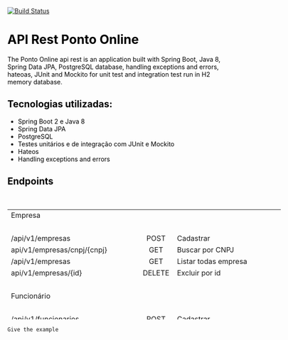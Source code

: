 [![Build Status](https://www.travis-ci.org/danielgutknecht/ponto-online-api.svg?branch=master)](https://www.travis-ci.org/danielgutknecht/ponto-online-api)
<!-- #######  YAY, I AM THE SOURCE EDITOR! #########-->
<h1 style="color: #2e6c80;"><span style="color: #000000;">API Rest Ponto Online</span></h1>
<p><span style="color: #000000;">The Ponto Online api rest is an application built with Spring Boot, Java 8, Spring Data JPA, PostgreSQL database, handling exceptions and errors, hateoas, JUnit and Mockito for unit test and integration test run in H2 memory database</span>.</p>
<h2 style="color: #2e6c80;"><span style="color: #000000;">Tecnologias utilizadas:</span></h2>
<ul>
<li><span style="color: #000000;">Spring Boot 2 e Java 8</span></li>
<li><span style="color: #000000;">Spring Data JPA</span></li>
<li><span style="color: #000000;">PostgreSQL</span></li>
<li><span style="color: #000000;">Testes unit&aacute;rios e de integra&ccedil;&atilde;o com JUnit e Mockito</span></li>
<li><span style="color: #000000;">Hateos</span></li>
<li><span style="color: #000000;">Handling exceptions and errors</span></li>
</ul>

<h2 style="color: #2e6c80;"><span style="color: #000000;">Endpoints</span></h2>
<p><span style="color: #000000;">&nbsp;</span></p>
<table style="height: 248px; width: 615.117px;">
<tbody>
<tr>
<td style="width: 275px;">Empresa</td>
<td style="width: 63px;">&nbsp;</td>
<td style="width: 253.117px;">&nbsp;</td>
</tr>
<tr>
<td style="width: 275px;">&nbsp;</td>
<td style="width: 63px;">&nbsp;</td>
<td style="width: 253.117px;">&nbsp;</td>
</tr>
<tr>
<td style="width: 275px;">/api/v1/empresas</td>
<td style="width: 63px; text-align: center;">POST</td>
<td style="width: 253.117px; text-align: left;">Cadastrar</td>
</tr>
<tr>
<td style="width: 275px;">api/v1/empresas/cnpj/{cnpj}</td>
<td style="width: 63px; text-align: center;">GET</td>
<td style="width: 253.117px; text-align: left;">Buscar por CNPJ</td>
</tr>
<tr>
<td style="width: 275px;">/api/v1/empresas</td>
<td style="width: 63px; text-align: center;">GET</td>
<td style="width: 253.117px; text-align: left;">Listar todas empresa</td>
</tr>
<tr>
<td style="width: 275px;">api/v1/empresas/{id}</td>
<td style="width: 63px; text-align: center;">DELETE</td>
<td style="width: 253.117px; text-align: left;">Excluir por id</td>
</tr>
<tr>
<td style="width: 275px;">&nbsp;</td>
<td style="width: 63px; text-align: center;">&nbsp;</td>
<td style="width: 253.117px; text-align: left;">&nbsp;</td>
</tr>
<tr>
<td style="width: 275px;">Funcion&aacute;rio</td>
<td style="width: 63px; text-align: center;">&nbsp;</td>
<td style="width: 253.117px; text-align: left;">&nbsp;</td>
</tr>
<tr>
<td style="width: 275px;">&nbsp;</td>
<td style="width: 63px; text-align: center;">&nbsp;</td>
<td style="width: 253.117px; text-align: left;">&nbsp;</td>
</tr>
<tr>
<td style="width: 275px;">/api/v1/funcionarios&nbsp;</td>
<td style="width: 63px; text-align: center;">POST</td>
<td style="width: 253.117px; text-align: left;">Cadastrar</td>
</tr>
<tr>
<td style="width: 275px;">/api/v1/funcionarios/{id}</td>
<td style="width: 63px; text-align: center;">GET</td>
<td style="width: 253.117px; text-align: left;">Buscar por id</td>
</tr>
<tr>
<td style="width: 275px;">/api/v1/funcionarios/cpf/</td>
<td style="width: 63px; text-align: center;">GET</td>
<td style="width: 253.117px; text-align: left;">Buscar por CPF</td>
</tr>
<tr>
<td style="width: 275px;">/v1/funcionarios/email/</td>
<td style="width: 63px; text-align: center;">GET</td>
<td style="width: 253.117px; text-align: left;">Buscar por e-mail</td>
</tr>
<tr>
<td style="width: 275px;">/api/v1/funcionarios</td>
<td style="width: 63px; text-align: center;">GET</td>
<td style="width: 253.117px; text-align: left;">Listar todos os funcion&aacute;rios</td>
</tr>
<tr>
<td style="width: 275px;">/api/v1/funcionarios/{id}</td>
<td style="width: 63px; text-align: center;">PUT</td>
<td style="width: 253.117px; text-align: left;">Atualizar</td>
</tr>
<tr>
<td style="width: 275px;">&nbsp;</td>
<td style="width: 63px; text-align: center;">&nbsp;</td>
<td style="width: 253.117px; text-align: left;">&nbsp;</td>
</tr>
<tr>
<td style="width: 275px;">Lan&ccedil;amento</td>
<td style="width: 63px; text-align: center;">&nbsp;</td>
<td style="width: 253.117px; text-align: left;">&nbsp;</td>
</tr>
<tr>
<td style="width: 275px;">&nbsp;</td>
<td style="width: 63px; text-align: center;">&nbsp;</td>
<td style="width: 253.117px; text-align: left;">&nbsp;</td>
</tr>
<tr>
<td style="width: 275px;">/api/v1/lancamentos</td>
<td style="width: 63px; text-align: center;">POST</td>
<td style="width: 253.117px; text-align: left;">Cadastrar</td>
</tr>
<tr>
<td style="width: 275px;">/api/v1/lancamentos/{id}</td>
<td style="width: 63px; text-align: center;">GET</td>
<td style="width: 253.117px; text-align: left;">Buscar por id</td>
</tr>
<tr>
<td style="width: 275px;">/api/v1/lancamentos/funcionario/{id}</td>
<td style="width: 63px; text-align: center;">GET</td>
<td style="width: 253.117px; text-align: left;">Buscar lan&ccedil;amento por funcion&aacute;rio</td>
</tr>
<tr>
<td style="width: 275px;">/api/v1/lancamentos/{id}</td>
<td style="width: 63px; text-align: center;">PUT</td>
<td style="width: 253.117px; text-align: left;">Atualizar</td>
</tr>
</tbody>
</table>

```
Give the example
```  
</div>